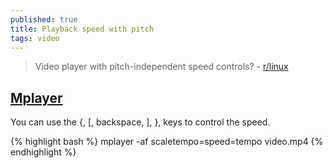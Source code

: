 ```yaml
---
published: true
title: Playback speed with pitch
tags: video
---
```

> Video player with pitch-independent speed controls? - [r/linux](https://www.reddit.com/r/linux/comments/21qaph/video_player_with_pitchindependent_speed_controls/)

## [Mplayer](https://kenfallon.com/speeding-up-speech-with-mplayer/)
You can use the {, [, backspace, ], }, keys to control the speed.

{% highlight bash %}
mplayer  -af scaletempo=speed=tempo video.mp4
{% endhighlight %}